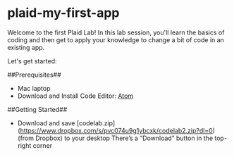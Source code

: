 # plaid-my-first-app

Welcome to the first Plaid Lab!
In this lab session, you'll learn the basics of coding and then get to apply your knowledge to change a bit of code in an existing app.

Let's get started:



##Prerequisites##
- Mac laptop
- Download and Install Code Editor: [Atom](https://atom.io/)

##Getting Started##
- Download and save [codelab.zip] (https://www.dropbox.com/s/pvc074u9g1ybcxk/codelab2.zip?dl=0) (from Dropbox) to your desktop
There’s a “Download” button in the top-right corner
